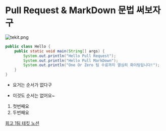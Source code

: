 # Pull Request & MarkDown 문법 써보자구
![tekit.png](..%2Ftekit.png)

```java
public class Hello {
    public static void main(String[] args) {
        System.out.println("Hello Pull Request");
        System.out.println("Hello Pull MarkDown");
        System.out.println("One Or Zero 팀 수료까지 열심히 화이팅입니다!");
    }
}
```

- 요거는 순서가 없다구
* 이것도 순서는 없어요~

1. 첫번째요
2. 두번째요

[회고 1팀 테킷 노션](https://likelion.notion.site/1-OneOrZero-e79db4881d7446ddaf6c887a60c341f6)